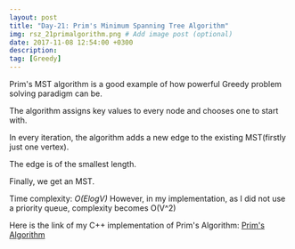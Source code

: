 ```yaml
---
layout: post
title: "Day-21: Prim's Minimum Spanning Tree Algorithm"
img: rsz_21primalgorithm.png # Add image post (optional)
date: 2017-11-08 12:54:00 +0300
description: 
tag: [Greedy]
---
```


Prim's MST algorithm is a good example of how powerful Greedy problem solving paradigm can be. 

The algorithm assigns key values to every node and chooses one to start with.

In every iteration, the algorithm adds a new edge to the existing MST(firstly just one vertex).

The edge is of the smallest length.

Finally, we get an MST.

Time complexity: *O(ElogV)* However, in my implementation, as I did not use a priority queue, complexity becomes O(V^2) 

Here is the link of my C++ implementation of Prim's Algorithm: [Prim's Algorithm](https://github.com/abdurrezzak/100-Days-100-Algorithms-/blob/master/21.PrimAlgorithm.cpp)
